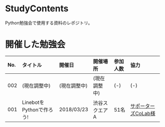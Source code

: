 # StudyContents
Python勉強会で使用する資料のレポジトリ。

# 開催した勉強会
|No.|タイトル|開催日|開催場所|参加人数|協力|
|:---|:---|:---|:---|:---|:---|
|002|(現在調整中)|(現在調整中)|(現在調整中)|(-)|(-)|
|001|LinebotをPythonで作ろう!|2018/03/23|渋谷スクエアA|51名|[サポーターズCoLab様](https://supporterzcolab.com/dashboard/)|
